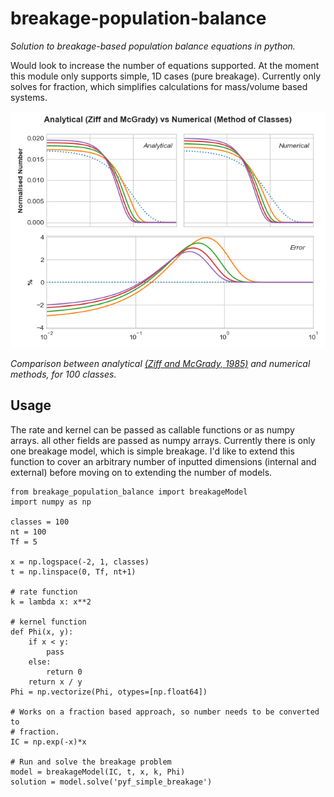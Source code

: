 # breakage-population-balance

_Solution to breakage-based population balance equations in python._

Would look to increase the number of equations supported. At the moment this module only supports simple, 1D cases (pure breakage). Currently only solves for fraction, which simplifies calculations for mass/volume based systems.

<img src="./images/test.png"  width="600">

_Comparison between analytical [(Ziff and McGrady, 1985)](https://www.doi.org/10.1088/0305-4470/18/15/026
) and numerical methods, for 100 classes._

## Usage

The rate and kernel can be passed as callable functions or as numpy arrays. all other fields are passed as numpy arrays. Currently there is only one breakage model, which is simple breakage. I'd like to extend this function to cover an arbitrary number of inputted dimensions (internal and external) before moving on to extending the number of models.

```python3
from breakage_population_balance import breakageModel
import numpy as np

classes = 100
nt = 100
Tf = 5

x = np.logspace(-2, 1, classes)
t = np.linspace(0, Tf, nt+1)

# rate function
k = lambda x: x**2

# kernel function
def Phi(x, y):
    if x < y:
        pass
    else:
        return 0
    return x / y
Phi = np.vectorize(Phi, otypes=[np.float64])

# Works on a fraction based approach, so number needs to be converted to
# fraction.
IC = np.exp(-x)*x

# Run and solve the breakage problem
model = breakageModel(IC, t, x, k, Phi)
solution = model.solve('pyf_simple_breakage')
```
